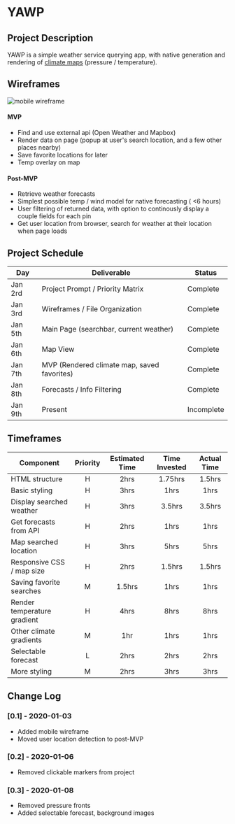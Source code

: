 # YAWP


## Project Description

YAWP is a simple weather service querying app, with native generation and rendering of [climate maps](https://openweathermap.org/weathermap?basemap=map&cities=false&layer=temperature&lat=30&lon=-20&zoom=3) (pressure / temperature). 


## Wireframes

![mobile wireframe](https://res.cloudinary.com/ehighberg/image/upload/v1578063616/mobile_wireframe_nfppxz.png "mobile wireframe")


#### MVP 

- Find and use external api (Open Weather and Mapbox)
- Render data on page (popup at user's search location, and a few other places nearby)
- Save favorite locations for later
- Temp overlay on map

#### Post-MVP 

- Retrieve weather forecasts
- Simplest possible temp / wind model for native forecasting ( <6 hours)
- User filtering of returned data, with option to continously display a couple fields for each pin
- Get user location from browser, search for weather at their location when page loads


## Project Schedule

|  Day | Deliverable | Status
|---|---| ---|
|Jan 2rd| Project Prompt / Priority Matrix | Complete
|Jan 3rd| Wireframes / File Organization | Complete
|Jan 5th| Main Page (searchbar, current weather) | Complete
|Jan 6th| Map View | Complete
|Jan 7th| MVP (Rendered climate map, saved favorites) | Complete
|Jan 8th| Forecasts / Info Filtering | Complete
|Jan 9th| Present | Incomplete


## Timeframes
| Component | Priority | Estimated Time | Time Invested | Actual Time |
| --- | :---: |  :---: | :---: | :---: |
| HTML structure | H | 2hrs | 1.75hrs | 1.5hrs |
| Basic styling | H | 3hrs | 1hrs | 1hrs |
| Display searched weather | H | 3hrs | 3.5hrs | 3.5hrs|
| Get forecasts from API | H | 2hrs  | 1hrs | 1hrs |
| Map searched location | H | 3hrs | 5hrs | 5hrs |
| Responsive CSS / map size | H | 2hrs | 1.5hrs | 1.5hrs |
| Saving favorite searches | M | 1.5hrs | 1hrs | 1hrs |
| Render temperature gradient | H | 4hrs | 8hrs | 8hrs |
| Other climate gradients | M | 1hr | 1hrs | 1hrs |
| Selectable forecast | L | 2hrs | 2hrs | 2hrs |
| More styling | M | 2hrs | 3hrs | 3hrs |

## Change Log

### [0.1] - 2020-01-03
- Added mobile wireframe
- Moved user location detection to post-MVP

### [0.2] - 2020-01-06
- Removed clickable markers from project

### [0.3] - 2020-01-08
- Removed pressure fronts
- Added selectable forecast, background images